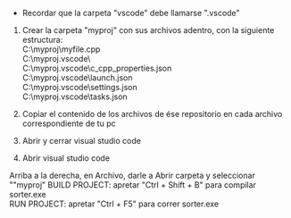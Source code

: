 - Recordar que la carpeta "vscode" debe llamarse ".vscode"

1. Crear la carpeta "myproj" con sus archivos adentro, con la siguiente estructura:  
    C:\myproj\myfile.cpp  
    C:\myproj\.vscode\  
    C:\myproj\.vscode\c_cpp_properties.json  
    C:\myproj\.vscode\launch.json  
    C:\myproj\.vscode\settings.json  
    C:\myproj\.vscode\tasks.json  
    
2. Copiar el contenido de los archivos de ése repositorio en cada archivo correspondiente de tu pc

3. Abrir y cerrar visual studio code  

4. Abrir visual studio code

  Arriba a la derecha, en Archivo, darle a Abrir carpeta y seleccionar ""myproj" 
  BUILD PROJECT:   apretar "Ctrl + Shift + B" para compilar sorter.exe  
  RUN PROJECT:     apretar "Ctrl + F5" para correr sorter.exe
